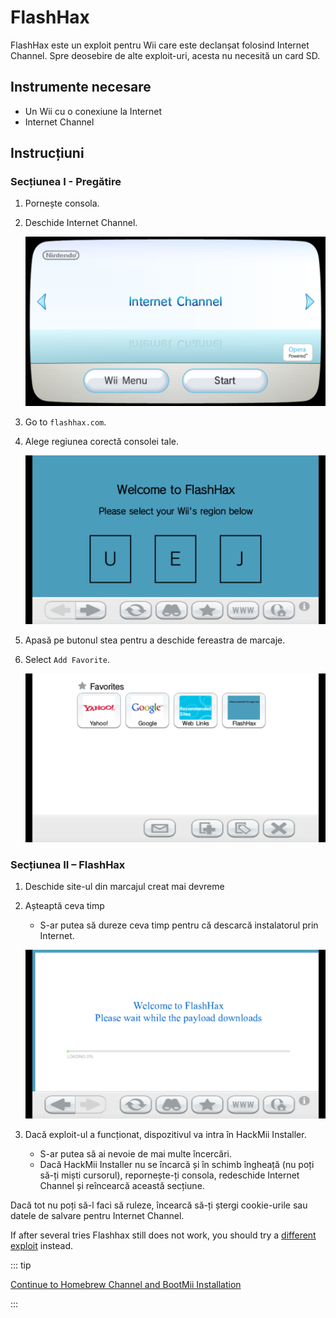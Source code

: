 # FlashHax

FlashHax este un exploit pentru Wii care este declanșat folosind Internet Channel. Spre deosebire de alte exploit-uri, acesta nu necesită un card SD.

## Instrumente necesare

- Un Wii cu o conexiune la Internet
- Internet Channel

## Instrucțiuni

### Secțiunea I - Pregătire

1. Pornește consola.

2. Deschide Internet Channel.

   ![](/images/exploits/flashhax/internet-channel-start.png)

3. Go to `flashhax.com`.

4. Alege regiunea corectă consolei tale.

   ![](/images/exploits/flashhax/select-region.png)

5. Apasă pe butonul stea pentru a deschide fereastra de marcaje.

6. Select `Add Favorite`.

   ![](/images/exploits/flashhax/bookmark-page.png)

### Secțiunea II – FlashHax

1. Deschide site-ul din marcajul creat mai devreme

2. Așteaptă ceva timp

   - S-ar putea să dureze ceva timp pentru că descarcă instalatorul prin Internet.

   ![](/images/exploits/flashhax/wait-for-download.png)

3. Dacă exploit-ul a funcționat, dispozitivul va intra în HackMii Installer.
   - S-ar putea să ai nevoie de mai multe încercări.
   - Dacă HackMii Installer nu se încarcă și în schimb îngheață (nu poți să-ți miști cursorul), repornește-ți consola, redeschide Internet Channel și reîncearcă această secțiune.

Dacă tot nu poți să-l faci să ruleze, încearcă să-ți ștergi cookie-urile sau datele de salvare pentru Internet Channel.

If after several tries Flashhax still does not work, you should try a [different exploit](get-started) instead.

::: tip

[Continue to Homebrew Channel and BootMii Installation](hbc)

:::

